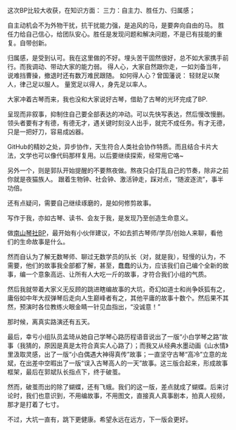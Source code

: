 
这次BP比较大收获，在知识方面：
三力：自主力、胜任力、归属感；

自主动机会不为外物干扰，抗干扰能力强，是追风的马，是要奔向自由的马。
胜任力给自己信心，给团队安心。胜任是发现问题和解决问题，不是已有技能的重复。自带创新。


归属感，是受到认可。我在这里做的不好。埋头苦干固然很好，总不如大家携手前行。而我调动、带动大家的能力弱。
得人心，大家自然跟你走，一如刘备当年，说难挡曹操，撤退时还有数万难民跟随。
如何得人心？曾国藩说：
轻财足以聚人，律己足以服人。
量宽足以得人，身先足以率人。

大家冲着古琴而来，我也没和大家说好古琴，借助了古琴的光环完成了BP.


呈现而非叙事，抑制住自己要全部表达的冲动。可以先快写表达，然后慢改慢删。
领头者要有才有德，有德无才，遇关键时刻没人出手，就完不成任务。有才无德，只是一把好刀，容易成凶器。

GitHub的精妙之处，异步协作，天生符合人类社会协作特质。而且结合卡片大法，文学也可以像代码那样复用。以后要继续探索，经常用它咯~

另外一个，则是郭队开始提醒的不要熬夜做。熬夜只会打乱自己的节奏，除非之前你就是夜猫族人。
跟着生物钟、社会钟、激活钟走，踩对点，“随波逐流”，事半功倍。

还有点疑问，需要自己继续琢磨的，是如何修剪故事。

写作于我，亦如古琴、读书、会友于我，是发现乃至创造生命意义。


做[南山琴社BP](https://github.com/nanshanqinshe/GuqinAdoBP/issues)，最开始有小伙伴建议，不如去抓古琴师/学员/创始人来聊，看他们的生命故事是什么。

然而自认为了解无数琴师、聊过无数学员的队长（对，就是我），轻慢的认为，不需要，他们的故事我全部都了解，甚至，蠢蠢的认为，应该我们自己编个全新的故事，编一个意象高远、让所有人大吃一斤的故事，才符合我们小组的气质。

然后我就带着大家义无反顾的跳进瞎编故事的大坑，奇幻如道士和尚争妖狐有之，庸俗如中年大叔弹琴后走向人生巅峰者有之，其他平庸的故事十数个。然后果不其然，预演时各位教练火眼金睛一针见血指出，“没诚意！”

那时候，离真实路演还有五天。

最后，幸亏小组队员孟琦从她自己学琴心路历程语音说出了一版“小白学琴之路”故事（我猜的，原因是真是太符合真实人心路了）；而我又从经典水墨动画《山水情》里汲取灵感，出了一版“小白偶遇大神得真传”故事；一直坚守古琴“高冷”立意的龙斌，在出差中空暇出了一版“误入古琴高人的一天”故事。这三版合起来，形成故事框架，最后在郭斌队长指点下，终于破茧。

然而，破茧而出的除了蝴蝶，还有飞蛾。我们的这一版，差点就成了蝴蝶。后来讨论时，我们也意识到，不用编故事，不用图文，直接真人真事剧本，拍真人视频，那才是打着了七寸。

不过，大坑一直有，跳下更健康。希望永远在远方，下一版会更好。


  

